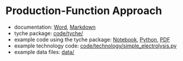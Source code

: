 # Production-Function Approach

*    documentation: [Word](production-function.docx), [Markdown](production-function.md)
*    tyche package: [code/tyche/](code/tyche)
*    example code using the tyche package: [Notebook](code/example.ipynb), [Python](code/example.py), [PDF](code/example.pdf)
*    example technology code: [code/technology/simple_electrolysis.py](code/technology/simple_electrolysis.py)
*    example data files: [data/](data/)
